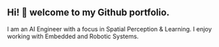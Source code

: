 ## Hi! 👋 welcome to my Github portfolio. 

I am an AI Engineer with a focus in Spatial Perception & Learning. I enjoy working with Embedded and Robotic Systems.
